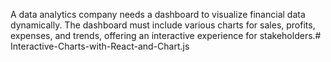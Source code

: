 A data analytics company needs a dashboard to visualize financial data dynamically. The dashboard must include various charts for sales, profits, expenses, and trends, offering an interactive experience for stakeholders.# Interactive-Charts-with-React-and-Chart.js

